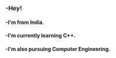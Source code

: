 ### -Hey!
#### -I'm from India.
#### -I'm currently learning C++.
#### -I'm also pursuing Computer Engineering.
